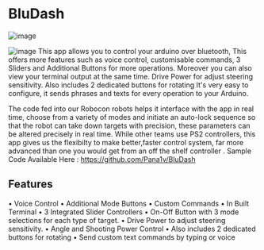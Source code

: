 #  BluDash
![image](https://user-images.githubusercontent.com/63401208/209426568-023b3af8-f1fc-4a63-9bf2-0ddce75a8a96.png)

![image](https://user-images.githubusercontent.com/63401208/209425548-3e3b2ab5-5e02-4d3a-b496-431bb2f8f798.png)
This app allows you to control your arduino over bluetooth, This offers more features such as voice control, customisable commands, 3 Sliders and Additional Buttons for more operations. Moreover you can also view your terminal output at the same time. Drive Power for adjust steering sensitivity. Also includes 2 dedicated buttons for rotating
It's very easy to configure, it sends phrases and texts for every operation to your Arduino.

The code fed into our Robocon robots helps it interface with the app in real time, choose from a variety of modes and initiate an auto-lock sequence so that the robot can 
take down targets with precision, these parameters can be altered precisely in real time.
While other teams use PS2 controllers, this app gives us the flexibilty to make better,faster control system, 
far more advanced than one you would get from an off the shelf controller .
Sample Code Available Here : https://github.com/Pana1v/BluDash

## Features
• Voice Control
• Additional Mode Buttons
• Custom Commands
• In Built Terminal
• 3 Integrated Slider Controllers
• On-Off Button with 3 mode selections for each type of target.
• Drive Power to adjust steering sensitivity.
• Angle and Shooting Power Control
• Also includes 2 dedicated buttons for rotating
• Send custom text commands by typing or voice

